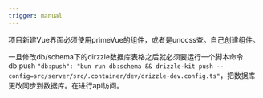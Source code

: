 ```yaml
---
trigger: manual
---
```



项目新建Vue界面必须使用primeVue的组件，或者是unocss查。自己创建组件。


一旦修改db/schema下的dirzzle数据库表格之后就必须要运行一个脚本命令db:push
`
"db:push": "bun run db:schema && drizzle-kit push --config=src/server/src/.container/dev/drizzle-dev.config.ts"
`，把数据库更改同步到数据库。在进行api访问。
